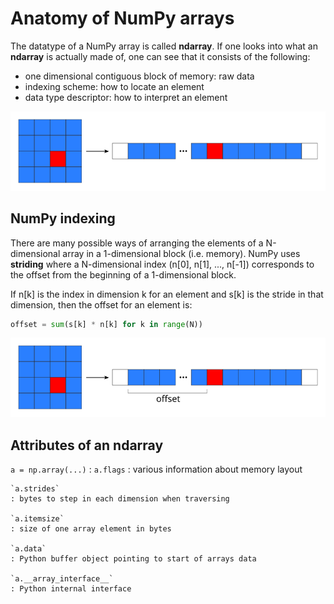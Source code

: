 <!-- Title: Anatomy of NumPy arrays -->

<!-- Short description:

In this article we look more deeply into the internals of NumPy arrays.

-->


# Anatomy of NumPy arrays

The datatype of a NumPy array is called **ndarray**. If one looks into what an
**ndarray** is actually made of, one can see that it consists of the following:
  - one dimensional contiguous block of memory: raw data
  - indexing scheme: how to locate an element
  - data type descriptor: how to interpret an element

![](../../img/ndarray-in-memory.png)

## NumPy indexing

There are many possible ways of arranging the elements of a N-dimensional
array in a 1-dimensional block (i.e. memory). NumPy uses **striding** where a
N-dimensional index (n[0], n[1], ..., n[-1]) corresponds to the offset from
the beginning of a 1-dimensional block.

If n[k] is the index in dimension k for an element and s[k] is the stride in
that dimension, then the offset for an element is:
```python
offset = sum(s[k] * n[k] for k in range(N))
```

![](../../img/ndarray-in-memory-offset.png)


## Attributes of an ndarray

`a = np.array(...)`
  : `a.flags`
    : various information about memory layout

    `a.strides`
    : bytes to step in each dimension when traversing

    `a.itemsize`
    : size of one array element in bytes

    `a.data`
    : Python buffer object pointing to start of arrays data

    `a.__array_interface__`
    : Python internal interface
